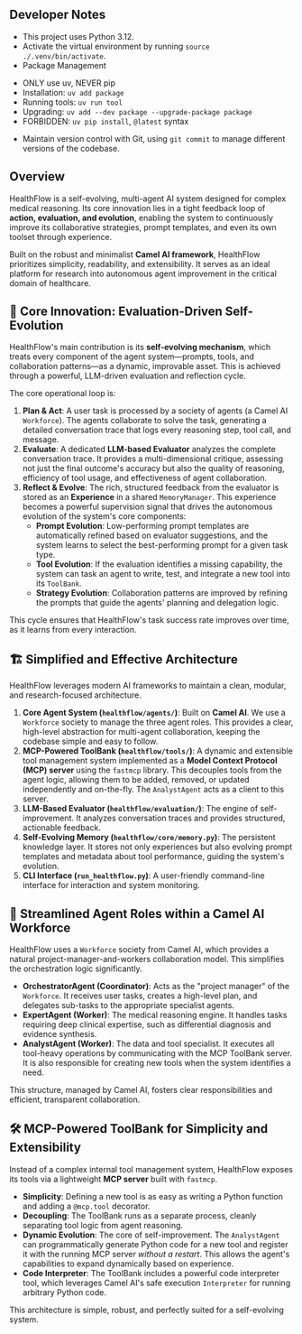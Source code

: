 ## Developer Notes
*   This project uses Python 3.12.
*   Activate the virtual environment by running `source ./.venv/bin/activate`.
*   Package Management
   - ONLY use uv, NEVER pip
   - Installation: `uv add package`
   - Running tools: `uv run tool`
   - Upgrading: `uv add --dev package --upgrade-package package`
   - FORBIDDEN: `uv pip install`, `@latest` syntax
*   Maintain version control with Git, using `git commit` to manage different versions of the codebase.

## Overview

HealthFlow is a self-evolving, multi-agent AI system designed for complex medical reasoning. Its core innovation lies in a tight feedback loop of **action, evaluation, and evolution**, enabling the system to continuously improve its collaborative strategies, prompt templates, and even its own toolset through experience.

Built on the robust and minimalist **Camel AI framework**, HealthFlow prioritizes simplicity, readability, and extensibility. It serves as an ideal platform for research into autonomous agent improvement in the critical domain of healthcare.

## 🌟 Core Innovation: Evaluation-Driven Self-Evolution

HealthFlow's main contribution is its **self-evolving mechanism**, which treats every component of the agent system—prompts, tools, and collaboration patterns—as a dynamic, improvable asset. This is achieved through a powerful, LLM-driven evaluation and reflection cycle.

The core operational loop is:

1.  **Plan & Act**: A user task is processed by a society of agents (a Camel AI `Workforce`). The agents collaborate to solve the task, generating a detailed conversation trace that logs every reasoning step, tool call, and message.
2.  **Evaluate**: A dedicated **LLM-based Evaluator** analyzes the complete conversation trace. It provides a multi-dimensional critique, assessing not just the final outcome's accuracy but also the quality of reasoning, efficiency of tool usage, and effectiveness of agent collaboration.
3.  **Reflect & Evolve**: The rich, structured feedback from the evaluator is stored as an **Experience** in a shared `MemoryManager`. This experience becomes a powerful supervision signal that drives the autonomous evolution of the system's core components:
    *   **Prompt Evolution**: Low-performing prompt templates are automatically refined based on evaluator suggestions, and the system learns to select the best-performing prompt for a given task type.
    *   **Tool Evolution**: If the evaluation identifies a missing capability, the system can task an agent to write, test, and integrate a new tool into its `ToolBank`.
    *   **Strategy Evolution**: Collaboration patterns are improved by refining the prompts that guide the agents' planning and delegation logic.

This cycle ensures that HealthFlow's task success rate improves over time, as it learns from every interaction.

## 🏗️ Simplified and Effective Architecture

HealthFlow leverages modern AI frameworks to maintain a clean, modular, and research-focused architecture.

1.  **Core Agent System (`healthflow/agents/`)**: Built on **Camel AI**. We use a `Workforce` society to manage the three agent roles. This provides a clear, high-level abstraction for multi-agent collaboration, keeping the codebase simple and easy to follow.
2.  **MCP-Powered ToolBank (`healthflow/tools/`)**: A dynamic and extensible tool management system implemented as a **Model Context Protocol (MCP) server** using the `fastmcp` library. This decouples tools from the agent logic, allowing them to be added, removed, or updated independently and on-the-fly. The `AnalystAgent` acts as a client to this server.
3.  **LLM-Based Evaluator (`healthflow/evaluation/`)**: The engine of self-improvement. It analyzes conversation traces and provides structured, actionable feedback.
4.  **Self-Evolving Memory (`healthflow/core/memory.py`)**: The persistent knowledge layer. It stores not only experiences but also evolving prompt templates and metadata about tool performance, guiding the system's evolution.
5.  **CLI Interface (`run_healthflow.py`)**: A user-friendly command-line interface for interaction and system monitoring.

## 🤖 Streamlined Agent Roles within a Camel AI Workforce

HealthFlow uses a `Workforce` society from Camel AI, which provides a natural project-manager-and-workers collaboration model. This simplifies the orchestration logic significantly.

*   **OrchestratorAgent (Coordinator)**: Acts as the "project manager" of the `Workforce`. It receives user tasks, creates a high-level plan, and delegates sub-tasks to the appropriate specialist agents.
*   **ExpertAgent (Worker)**: The medical reasoning engine. It handles tasks requiring deep clinical expertise, such as differential diagnosis and evidence synthesis.
*   **AnalystAgent (Worker)**: The data and tool specialist. It executes all tool-heavy operations by communicating with the MCP ToolBank server. It is also responsible for creating new tools when the system identifies a need.

This structure, managed by Camel AI, fosters clear responsibilities and efficient, transparent collaboration.

## 🛠️ MCP-Powered ToolBank for Simplicity and Extensibility

Instead of a complex internal tool management system, HealthFlow exposes its tools via a lightweight **MCP server** built with `fastmcp`.

*   **Simplicity**: Defining a new tool is as easy as writing a Python function and adding a `@mcp.tool` decorator.
*   **Decoupling**: The ToolBank runs as a separate process, cleanly separating tool logic from agent reasoning.
*   **Dynamic Evolution**: The core of self-improvement. The `AnalystAgent` can programmatically generate Python code for a new tool and register it with the running MCP server *without a restart*. This allows the agent's capabilities to expand dynamically based on experience.
*   **Code Interpreter**: The ToolBank includes a powerful code interpreter tool, which leverages Camel AI's safe execution `Interpreter` for running arbitrary Python code.

This architecture is simple, robust, and perfectly suited for a self-evolving system.